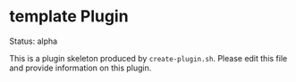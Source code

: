 template Plugin
===============

Status: alpha

This is a plugin skeleton produced by `create-plugin.sh`. Please edit this file
and provide information on this plugin. 


